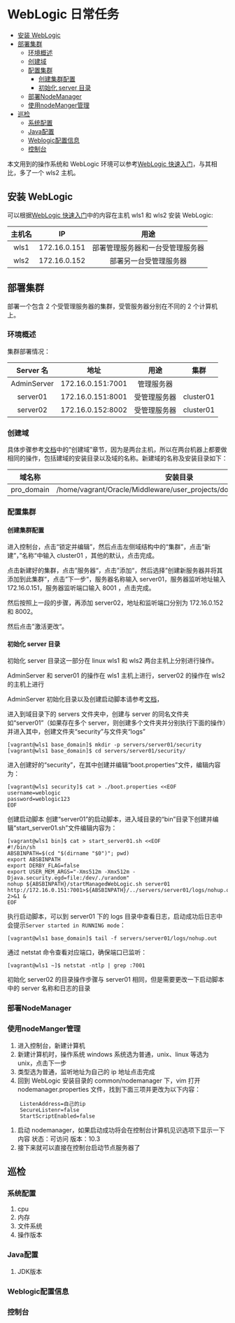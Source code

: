 # WebLogic 日常任务
- [安装 WebLogic](#安装-weblogic)
- [部署集群](#部署集群)
  - [环境概述](#环境概述)
  - [创建域](#创建域)
  - [配置集群](#配置集群)
    - [创建集群配置](#创建集群配置)
    - [初始化 server 目录](#初始化-server-目录)
  - [部署NodeManager](#部署nodemanager)
  - [使用nodeManger管理](#使用nodemanger管理)
- [巡检](#巡检)
  - [系统配置](#系统配置)
  - [Java配置](#java配置)
  - [Weblogic配置信息](#weblogic配置信息)
  - [控制台](#控制台)


本文用到的操作系统和 WebLogic 环境可以参考[WebLogic 快速入门](./wls-quickstart.md)，与其相比，多了一个 wls2 主机。

## 安装 WebLogic

可以根据[WebLogic 快速入门](./wls-quickstart.md)中的内容在主机 wls1 和 wls2 安装 WebLogic:

|主机名|IP|用途|
|:-----: |:-----:|:----:|
| wls1|172.16.0.151|部署管理服务器和一台受管理服务器|
| wls2|172.16.0.152|     部署另一台受管理服务器    |

## 部署集群

部署一个包含 2 个受管理服务器的集群，受管服务器分别在不同的 2 个计算机上。

### 环境概述

集群部署情况：

| Server 名 | 地址 | 用途 | 集群 |
|  :----:  |  :----:  |  :----:  |  :----:  |
|  AdminServer  |  172.16.0.151:7001  |管理服务器|    |
|  server01  |  172.16.0.151:8001  |受管理服务器| cluster01 |
|  server02  |  172.16.0.152:8002  |受管理服务器| cluster01 |

### 创建域

具体步骤参考[文档](./wls-quickstart.md#创建域)中的“创建域”章节，因为是两台主机，所以在两台机器上都要做相同的操作，包括建域的安装目录以及域的名称。新建域的名称及安装目录如下：

|域名称|安装目录|
|:----:|:----:|
|pro_domain|/home/vagrant/Oracle/Middleware/user_projects/domains/sample_domain|

### 配置集群

#### 创建集群配置

进入控制台，点击“锁定并编辑”，然后点击左侧域结构中的“集群”，点击“新建”，”名称“中输入 cluster01 ，其他的默认，点击完成。

点击新建好的集群，点击”服务器“，点击”添加“，然后选择”创建新服务器并将其添加到此集群“，点击”下一步“，服务器名称输入 server01，服务器监听地址输入 172.16.0.151，服务器监听端口输入 8001 ，点击完成。

然后按照上一段的步骤，再添加 server02，地址和监听端口分别为 172.16.0.152 和 8002。

然后点击”激活更改“。

#### 初始化 server 目录

初始化 server 目录这一部分在 linux wls1 和 wls2 两台主机上分别进行操作。

AdminServer 和 server01 的操作在 wls1 主机上进行，server02 的操作在 wls2 的主机上进行

AdminServer 初始化目录以及创建启动脚本请参考[文档](./wls-quickstart.md#启动AdminServer)，

进入到域目录下的 servers 文件夹中，创建与 server 的同名文件夹如“server01”（如果存在多个 server，则创建多个文件夹并分别执行下面的操作）并进入其中，创建文件夹“security”与文件夹“logs”

```shell
[vagrant@wls1 base_domain]$ mkdir -p servers/server01/security
[vagrant@wls1 base_domain]$ cd servers/server01/security/
```

进入创建好的“security”，在其中创建并编辑“boot.properties”文件，编辑内容为：

```shell
[vagrant@wls1 security]$ cat > ./boot.properties <<EOF 
username=weblogic
password=weblogic123
EOF
```

创建启动脚本
创建“server01”的启动脚本，进入域目录的“bin”目录下创建并编辑“start_server01.sh”文件编辑内容为：

```shell
[vagrant@wls1 bin]$ cat > start_server01.sh <<EOF
#!/bin/sh
ABSBINPATH=$(cd "$(dirname "$0")"; pwd)
export ABSBINPATH
export DERBY_FLAG=false
export USER_MEM_ARGS="-Xms512m -Xmx512m -Djava.security.egd=file:/dev/./urandom"
nohup ${ABSBINPATH}/startManagedWebLogic.sh server01 http://172.16.0.151:7001>${ABSBINPATH}/../servers/server01/logs/nohup.out 2>&1 &
EOF
```

执行启动脚本，可以到 server01 下的 logs 目录中查看日志，启动成功后日志中会提示`Server started in RUNNING mode`：

```shell
[vagrant@wls1 base_domain]$ tail -f servers/server01/logs/nohup.out
```

通过 netstat 命令查看对应端口，确保端口已监听：

```shell
[vagrant@wls1 ~]$ netstat -ntlp | grep :7001
```

初始化 server02 的目录操作步骤与 server01 相同，但是需要更改一下启动脚本中的 server 名称和日志的目录



### 部署NodeManager 

### 使用nodeManger管理

1. 进入控制台，新建计算机
2. 新建计算机时，操作系统 windows 系统选为普通，unix、linux 等选为 unix，点击下一步
3. 类型选为普通，监听地址为自己的 ip 地址点击完成
4. 回到 WebLogic 安装目录的 common/nodemanager 下，vim 打开 nodemanager.properties 文件，找到下面三项并更改为以下内容：

```shell
    ListenAddress=自己的ip
    SecureListenr=false
    StartScriptEnabled=false
```

1. 启动 nodemanager，如果启动成功将会在控制台计算机见识选项下显示一下内容
状态：可访问
版本：10.3
6. 接下来就可以直接在控制台启动节点服务器了





## 巡检

### 系统配置

1. cpu
2. 内存
3. 文件系统
4. 操作版本

### Java配置

1. JDK版本

### Weblogic配置信息

### 控制台